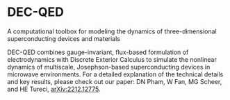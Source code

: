 # DEC-QED
A computational toolbox for modeling the dynamics of three-dimensional superconducting devices and materials

DEC-QED combines gauge-invariant, flux-based formulation of electrodynamics with Discrete Exterior Calculus to simulate the nonlinear dynamics of multiscale, Josephson-based superconducting devices in microwave environments. For a detailed explanation of the technical details and key results, please check out our paper: DN Pham, W Fan, MG Scheer, and HE Tureci, [arXiv:2212.12775](https://arxiv.org/abs/2212.12775).
